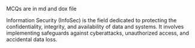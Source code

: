 MCQs are in md and dox file 


Information Security (InfoSec) is the field dedicated to protecting the confidentiality, integrity, and availability of data and systems.
It involves implementing safeguards against cyberattacks, unauthorized access, and accidental data loss.
